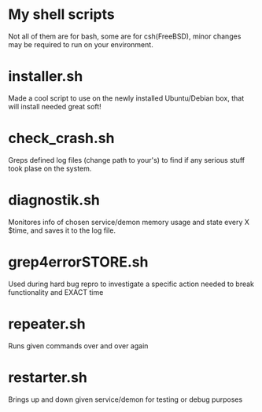 # My shell scripts 

Not all of them are for bash, some are for csh(FreeBSD),
minor changes may be required to run on your environment.


# installer.sh
Made a cool script to use on the newly installed Ubuntu/Debian box, that will install needed great soft!

# check_crash.sh 	
Greps defined log files (change path to your's) to find if any serious stuff took plase on the system.

# diagnostik.sh
Monitores info of chosen service/demon memory usage and state every X $time, and saves it to the log file. 

# grep4errorSTORE.sh
Used during hard bug repro to investigate a specific action needed to break functionality and EXACT time

# repeater.sh
Runs given commands over and over again

# restarter.sh
Brings up and down given service/demon for testing or debug purposes
